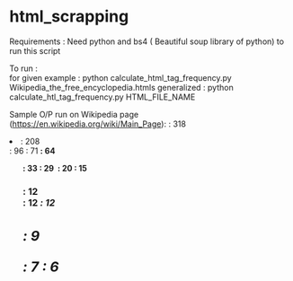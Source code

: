# html_scrapping
Requirements : 
    Need python and bs4 ( Beautiful soup library of python) to run this script
    
To run :      
        for given example : python calculate_html_tag_frequency.py Wikipedia_the_free_encyclopedia.htmls
        generalized       : python calculate_htl_tag_frequency.py HTML_FILE_NAME
        
Sample O/P run on Wikipedia page (https://en.wikipedia.org/wiki/Main_Page):
        <a> : 318
      <li> : 208
      <div> : 96
      <span> : 71
      <b> : 64
      <ul> : 33
      <td> : 29
      <img> : 20
      <link> : 15
      <h3> : 12
      <br> : 12
      <i> : 12
      <h2> : 9
      <p> : 7
      <meta> : 6
      <script> : 6
      <tr> : 6
      <clippath> : 4
      <polygon> : 4
      <table> : 3
      <style> : 3
      <tbody> : 3
      <input> : 3
      <strong> : 2
      <defs> : 1
      <h1> : 1
      <label> : 1
      <noscript> : 1
      <html> : 1
      <body> : 1
      <head> : 1
      <form> : 1
      <svg> : 1
      <title> : 1
      <small> : 1
